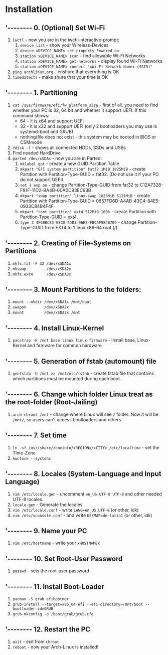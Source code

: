 #  Installation

## '-------- 0. (Optional) Set Wi-Fi

1) `iwctl` - now you are in the iwctl-interactive-prompt:
    1) `device list` - show your Wireless-Devices
    2) `device xDEVICE_NAMEx set-property Powered on`
    3) `station xDEVICE_NAMEx scan` - find allowable Wi-Fi Networks
    4) `station xDEVICE_NAMEx get-networks` - display found Wi-Fi Networks
    5) `station xDEVICE_NAMEx connect "xWi-Fi Network Namex (SSID)"`
2) `ping archlinux,org` - enshure that everything is OK
6) `timedatectl` - make shure that your time is OK

## '-------- 1. Partitioning

1) `cat /sys/firmware/efi/fw_platform_size` - first of all, you need to find whether your PC is 32, 64 bit and whether it support UEFI. If this command shows:
    - 64 - it is x64 and support UEFI
    - 32 - it is x32 and support UEFI (only 2 bootloaders you may use is systemd-boot and GRUB)
    - nothing/file does not exist - this system may be booted in BIOS or CSMmode
2) `fdisk -l` - shows all connected HDDs, SSDs and USBs
3) Find needed HardDrive
4) `parted /dev/xSDAx` - now you are in Parted:
    1) `mklabel gpt` - create a new GUID Partition Table
    2) `mkpart "EFI system partition" fat32 1MiB 1025MiB`   - create Partition with Partition-Type-GUID = fat32. (Do not use it if your PC do not support UEFI)
    3) `set 1 esp on`                                       - change Partition-Type-GUID from fat32 to C12A7328-F81F-11D2-BA4B-00A0C93EC93B
    4) `mkpart "swap partition" linux-swap 1025MiB 5121MiB` - create Partition with Partition-Type-GUID = 0657FD6D-A4AB-43C4-84E5-0933C84B4F4F
    5) `mkpart "root partition" ext4 512MiB 100%`           - create Partition with Partition-Type-GUID = ext4.
    6) `type 3 4F68BCE3-E8CD-4DB1-96E7-FBCAF984B709`        - change Partition-Type-GUID from EXT4  to 'Linux x86-64 root (/)'




## '-------- 2. Creating of File-Systems on Partitions

1) `mkfs.fat -F 32 /dev/xSDA1x`
2) `mkswap         /dev/xSDA2x`
2) `mkfs.ext4      /dev/xSDA3x`




## '-------- 3. Mount Partitions to the folders:

1) `mount --mkdir /dev/xSDA1x /mnt/boot`
2) `swapon        /dev/xSDA2x`
3) `mount         /dev/xSDA3x /mnt`




## '-------- 4. Install Linux-Kernel

1) `pacstrap -K /mnt base linux linux-firmware` - install base, Linux-Kernel and firmware for common hardware




## '-------- 5. Generation of fstab (automount) file

1) `genfstab -U /mnt >> /mnt/etc/fstab` - create fstab file that contains which partitions must be mounted during each boot.




## '-------- 6. Change which folder Linux treat as the root-folder (Root-Jailing)

1) `arch-chroot /mnt` - change where Linux will see `/` folder. Now it will be `/mnt/`, so users can't access bootloaders and others




## '-------- 7. Set time

1) `ln -sf /usr/share/zoneinfo/xREGIONx/xCITYx /etc/localtime` - set the Time-Zone
2) `hwclock --systohc`




## '-------- 8. Locales (System-Language and Input Language)

1) `vim /etc/locale.gen` - uncomment `en_US.UTF-8 UTF-8` and other needed UTF-8 locales.
2) `locale-gen` - Generate the locales
3) `vim /etc/locale.conf` - write `LANG=en_US.UTF-8` (or other, idk)
4) `vim /etc/vconsole.conf` - and write `KEYMAP=de-latin1` (or other, idk)




## '-------- 9. Name your PC

1) `vim /etc/hostname`  - write your `xHOSTNAMEx`




## '-------- 10. Set Root-User Password

1) `passwd` - sets the root-user password




## '-------- 11. Install Boot-Loader

1) `pacman -S grub efibootmgr`
2) `grub-install --target=x86_64-efi --efi-directory=/mnt/boot --bootloader-id=GRUB`
3) `grub-mkconfig -o /boot/grub/grub.cfg`




## '-------- 12. Restart the PC

1) `exit` - exit from `chroot`
2) `reboot` - now your Arch-Linux is installed!